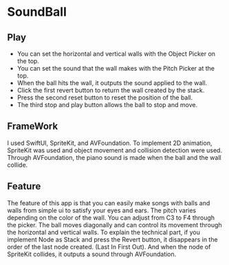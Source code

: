 # SoundBall

## Play
- You can set the horizontal and vertical walls with the Object Picker on the top.
- You can set the sound that the wall makes with the Pitch Picker at the top.
- When the ball hits the wall, it outputs the sound applied to the wall.
- Click the first revert button to return the wall created by the stack.
- Press the second reset button to reset the position of the ball.
- The third stop and play button allows the ball to stop and move.


## FrameWork
I used SwiftUI, SpriteKit, and AVFoundation. To implement 2D animation, SpriteKit was used and object movement and collision detection were used. Through AVFoundation, the piano sound is made when the ball and the wall collide.

## Feature
The feature of this app is that you can easily make songs with balls and walls from simple ui to satisfy your eyes and ears. The pitch varies depending on the color of the wall. You can adjust from C3 to F4 through the picker. The ball moves diagonally and can control its movement through the horizontal and vertical walls. To explain the technical part, if you implement Node as Stack and press the Revert button, it disappears in the order of the last node created. (Last In First Out). And when the node of SpriteKit collides, it outputs a sound through AVFoundation.

